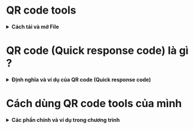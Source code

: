 # QR code tools

<details>
<summary><strong>Cách tải và mở File</strong></summary>
  
Đây là chương trình được viết bằng ngôn ngữ lập trình python và chưa được build thành file có đuôi “.exe” để chạy trên windows. Vì thế cần tải python về, cụ thể các bước tải như sau:
- Lên trang chủ: python.org để tải
- Chọn phần Downloads 
- Chọn Downloads for windows (hoặc macOS) [Bản mới nhất khi file này được viết đang là 3.10.1]
- Bật file setup, nhấn add python to path (ở dòng góc dưới cùng)
- Nhấp đúp vào file có tên AIO.py

>***Hoặc chạy File Check_and_install_python.cmd dưới quyền admin (Đang phát triển, tạm thời chưa có file).***
>
>***Nếu làm theo cách trên không được, liên hệ tôi bằng tài khoản facebook này: [MyFacebook](https://www.facebook.com/KhangPhungNN).***
>
>***Lưu ý nhẹ: File hiện chưa được test trên hệ điều hành macOS. (thật ra là đang test mà lỗi quá :vv)***
  
</details>

# QR code (Quick response code) là gì ?

<details>
<summary><strong>Định nghĩa và ví dụ của QR code (Quick response code)</strong></summary>
  
- QR Code (mã QR) là viết tắt của Quick response code (Tạm dịch: Mã phản hồi nhanh), hoặc có thể gọi là Mã vạch ma trận (Matrix-barcode) hay Mã vạch 2 chiều (2D). Đây là một dạng thông tin được mã hóa để hiển thị sao cho máy có thể đọc được. QR Code xuất hiện lần đầu tiên vào năm 1994, được tạo ra bởi Denso Wave (công ty con của Toyota). QR Code bao gồm những chấm đen và ô vuông mẫu trên nền trắng, có thể chứa những thông tin như URL, thời gian, địa điểm của sự kiện, mô tả, giới thiệu một sản phẩm nào đó,... QR Code cho phép quét và đọc mã nhanh hơn bằng các thiết bị như máy đọc mã vạch hoặc điện thoại có camera với ứng dụng cho phép quét mã, vô cùng tiện lợi cho người dùng.
- Lấy ví dụ về một mã QR code:

  ![th](https://user-images.githubusercontent.com/97179275/148724072-e3a12b41-2e9b-480b-b4a9-151f5b90e20f.jpg)

- Hoặc là file có tên TEST.jpg cũng là một mã QR code.
- Bạn có thể dịch được mã QR code này thông qua phần Convert QR code to text có trong chương trình của tôi.
  
</details>

# Cách dùng QR code tools của mình

<details>
<summary><strong>Các phần chính và ví dụ trong chương trình</strong></summary>
  
- Mở File bằng cách như bước ở phần trên. Nếu bạn không mở được File, vui lòng liên hệ tôi bằng tài khoản facebook này: [MyFacebook](https://www.facebook.com/KhangPhungNN).
- Khi mở lên, bạn cứ để nó chạy, đến khi hiện tới phần: "Checking module finish !, Welcome to my programme !"
- Sau đó, bạn sẽ thấy màn hình chính: 

  ![image](https://user-images.githubusercontent.com/97179275/148739593-e5761e9a-d8f5-4a36-9c25-e7450b18e0c5.png)

- Chương trình gồm 4 phần nhưng được thành 2 phần:
    - 2 phần chính: Convert QR code to text (Chuyển đổi mã QR thành văn bản) và Convert text to QR code (Chuyển đổi văn bản thành mã QR).
    - 2 phần phụ: Exit (Thoát) và View error code (Xem mã lỗi).
> Để thực thi những phần trên, bạn nhập số tương ứng với nó vào rồi nhấn Enter.


### Phần 1 Convert QR code to text (Chuyển đổi mã QR thành văn bản):

<details>
<summary><strong>Phần 1 & ví dụ</strong></summary>
  
- Khi enter sẽ xuất hiện dòng chữ: "Enter file name:", bạn nhập tên file vào đó (Lưu ý: tên file không được viết có các kí tự đặc biệt, viết không dấu và không khoảng trắng, có thể dùng dấu ghạch dưới " _ " thay cho khoảng trắng; File có định dạng hình ảnh và được đặt cùng địa chỉ với file AIO.py; Không được đổi tên thư mục Data)
- Sau đó trên màn hình sẽ hiện nội dung của mã, cấu trúc như sau: "Output: [Nội dung của mã QR]".
- Nhấn Enter để thoát.

  ![Screen Shot 2022-01-18 at 16 58 10](https://user-images.githubusercontent.com/97179275/149915629-163854b5-a98b-409f-b708-0efed0461f4a.png)

</details>
  
### Phần 2 Convert text to QR code (Chuyển đổi văn bản thành mã QR):

<details>
<summary><strong>Phần 2 & ví dụ</strong></summary>
  
- Khi enter sẽ xuất hiện dòng chữ: "Enter the data will be converted: ", bạn nhập dữ liệu cần chuyển đổi qua QR code [được viết tự do, không yêu cầu hình thức, chỉ hỗ trợ định dạng UTF-8 (8-bit Unicode Transformation Format - Định dạng chuyển đổi Unicode 8-bit)].
- Bước tiếp theo, bạn nhập tên của file (tên file đặt là gì cũng được, lưu ý: tên không được có kí tự đặc biệt, ví dụ “:”,… và không được có dấu khoảng trắng, có thể thay khoảng trắng bằng dấu ghạch dưới " _ "), xong enter để thực thi. (Lấy ví dụ tên file: File_name)
- Sau đó sẽ hiện ra mã QR của bạn với nội dung mà bạn mới nhập ở bước trên.

  ![Screen Shot 2022-01-18 at 17 23 58](https://user-images.githubusercontent.com/97179275/149921422-f66e386a-c47c-4bc7-8651-f1ca971b2056.png)

</details>

### Phần 3 Exit (Thoát):

<details>
<summary><strong>Phần 3</strong></summary>
  
- Nhấn phím số 3 sau đó nhấn phím enter trên bàn phím để thực thi (công dụng của nó dùng để thoát chương trình).

</details>

### Phần 4 View error code (Xem mã lỗi):

<details>
<summary><strong>Phần 4</strong></summary>
  
- Nhấn phím số 4 sau đó nhấn phím enter trên bàn phím để thực thi (công dụng của nó dùng để xem mã lỗi để biết mình đang gặp lỗi nào, thường thì nó sẽ báo trên của sổ chương trình luôn, hoặc có thể liên hệ trực tiếp với mình bằng tài khoản facebook này: [MyFacebook](https://www.facebook.com/KhangPhungNN).)

</details>
  
</details>
